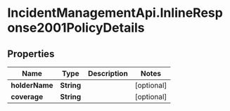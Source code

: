 # IncidentManagementApi.InlineResponse2001PolicyDetails

## Properties
Name | Type | Description | Notes
------------ | ------------- | ------------- | -------------
**holderName** | **String** |  | [optional] 
**coverage** | **String** |  | [optional] 

